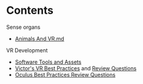 
# Contents

Sense organs
* [Animals And VR.md](./Animals-And-VR.md)

VR Development 
* [Software Tools and Assets](./Software-Tools-Assets.md)
* [Victor's VR Best Practices](./Victors-VR-Best-Practices.md) and [Review Questions](Victors-VR-Best-Practices-ReviewQuestions.md)
* [Oculus Best Practices Review Questions](./Oculus-Best-Practices-Review-Questions.md)
